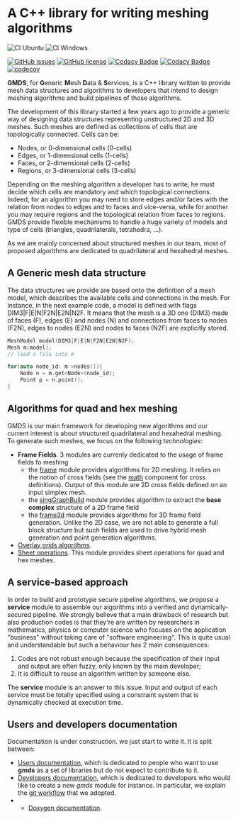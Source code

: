 # A C++ library for writing meshing algorithms
![CI Ubuntu](https://github.com//LIHPC-Computational-Geometry/gmds/actions/workflows/continuous-ubuntu.yml/badge.svg)
![CI Windows](https://github.com//LIHPC-Computational-Geometry/gmds/actions/workflows/continuous-windows.yml/badge.svg)

[![GitHub issues](https://img.shields.io/github/issues/LIHPC-Computational-Geometry/gmds)](https://github.com/LIHPC-Computational-Geometry/gmds/issues)
[![GitHub license](https://img.shields.io/github/license/LIHPC-Computational-Geometry/gmds)](https://github.com/LIHPC-Computational-Geometry/gmds/blob/main/LICENSE)
[![Codacy Badge](https://app.codacy.com/project/badge/Grade/bf6ad23f6a3c452ab6f7f3f63d9fdb89)](https://www.codacy.com/gh/LIHPC-Computational-Geometry/gmds/dashboard?utm_source=github.com&amp;utm_medium=referral&amp;utm_content=LIHPC-Computational-Geometry/gmds&amp;utm_campaign=Badge_Grade)
[![Codacy Badge](https://app.codacy.com/project/badge/Coverage/bf6ad23f6a3c452ab6f7f3f63d9fdb89)](https://www.codacy.com/gh/LIHPC-Computational-Geometry/gmds/dashboard?utm_source=github.com&utm_medium=referral&utm_content=LIHPC-Computational-Geometry/gmds&utm_campaign=Badge_Coverage)
[![codecov](https://codecov.io/gh/LIHPC-Computational-Geometry/gmds/branch/main/graph/badge.svg?token=QA3AS0MLDN)](https://codecov.io/gh/LIHPC-Computational-Geometry/gmds)

**GMDS**, for **G**eneric **M**esh **D**ata & **S**ervices,  is a C++ library written to provide mesh data structures and algorithms to developers that intend to design meshing algorithms and build pipelines of those algorithms.

The development of this library started a few years ago to provide a generic way of designing data structures representing unstructured 2D and 3D meshes. Such meshes are defined as collections of cells that are topologically connected. Cells can be:
- Nodes, or 0-dimensional cells (0-cells)
- Edges, or 1-dimensional cells (1-cells)
- Faces, or 2-dimensional cells (2-cells)
- Regions, or 3-dimensional cells (3-cells)

Depending on the meshing algorithm a developer has to write, he must decide which cells are mandatory and which topological connections. Indeed, for an algorithm you may need to store edges and/or faces with the relation from nodes to edges and to faces and vice-versa, while for another you may require regions and the topological relation from faces to regions. GMDS provide flexible mechanisms to handle a huge variety of models and type of cells (triangles, quadrilaterals, tetrahedra, ...).

As we are mainly concerned about structured meshes in our team, most of proposed algorithms are dedicated to quadrilateral and hexahedral meshes. 

## A Generic mesh data structure

The data structures we provide are based onto the definition of a mesh model, which describes the available cells and connections in the mesh. For instance, in the next example code, a model is defined with flags DIM3|F|E|N|F2N|E2N|N2F. It means that the mesh is a 3D one (DIM3) made of faces (F), edges (E) and nodes (N) and connections from faces to nodes (F2N), edges to nodes (E2N) and nodes to faces (N2F) are explicitly stored.
```cpp
MeshModel model(DIM3|F|E|N|F2N|E2N|N2F);
Mesh m(model);
// load a file into m

for(auto node_id: m->nodes()){
    Node n = m.get<Node>(node_id);
    Point p = n.point();
}
```
## Algorithms for quad and hex meshing
GMDS is our main framework for developing new algorithms and our current interest is about structured quadrilateral and hexahedral meshing. To generate such meshes, we focus on the following *technologies*:
- **Frame Fields**. 3 modules are currenly dedicated to the usage of frame fields fo meshing
    - the [frame](frame/README.md) module provides algorithms for 2D meshing. It relies on the notion of cross fields (see the [math](math/README.md) component for cross definitions). Output of this module are 2D cross fields defined on an input simplex mesh.
    - the [singGraphBuild](singGraphBuild/README.md) module provides algorithm to extract the **base complex** structure of a 2D frame field
    - the [frame3d](frame/README.md) module provides algorithms for 3D frame field generation. Unlike the 2D case, we are not able to generate a full block structure but such fields are used to drive hybrid mesh generation and point generation algorithms. 
- [Overlay grids algorithms](Elg3D/README.md).
- [Sheet operations](sheet/README.md). This module provides sheet operations for quad and hex meshes.
## A service-based approach
In order to build and prototype secure pipeline algorithms, we propose a **service** module to assemble our algorithms into a verified and dynamically-secured pipeline. We strongly believe that a main drawback of research but also production codes is that they're are written by researchers in mathematics, physics or computer science who focuses on the application "business" without taking care of "software engineering". This is quite usual and understandable but such a behaviour has 2 main consequences:
1. Codes are not robust enough because the specification of their input and output are often fuzzy, only known by the main developer;
2. It is difficult to reuse an algorithm written by someone else.

The **service** module is an answer to this issue. Input and output of each service must be totally specified using a constraint system that is dynamically checked at execution time.

## Users and developers documentation

Documentation is under construction. we just start to write it. It is split between:
- [Users documentation](mkd/users_doc.md), which is dedicated to people who want to use **gmds** as a set of libraries but do not expect to contribute to it.
- [Developers documentation](mkd/developers_doc.md), which is dedicated to developers who would like to create a new *gmds* module for instance. In particular, we explain the [git workflow](mkd/git_workflow.md) that we adopted.
- - [Doxygen documentation](doxygen/index.html).